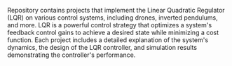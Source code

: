 Repository contains projects that implement the Linear Quadratic Regulator (LQR) on various control systems, including drones, inverted pendulums, and more. LQR is a powerful control strategy that optimizes a system's feedback control gains to achieve a desired state while minimizing a cost function. Each project includes a detailed explanation of the system's dynamics, the design of the LQR controller, and simulation results demonstrating the controller's performance.
